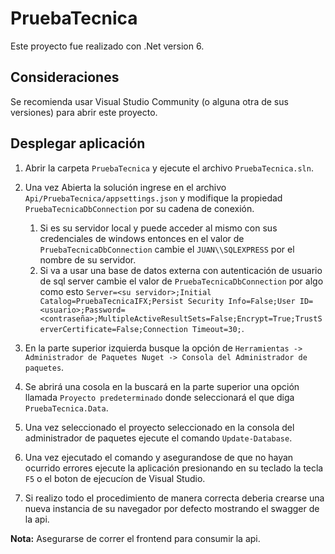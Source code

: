 # PruebaTecnica

Este proyecto fue realizado con .Net version 6.

## Consideraciones

Se recomienda usar Visual Studio Community (o alguna otra de sus versiones) para abrir este proyecto.

## Desplegar aplicación

1. Abrir la carpeta `PruebaTecnica` y ejecute el archivo `PruebaTecnica.sln`.

2. Una vez Abierta la solución ingrese en el archivo `Api/PruebaTecnica/appsettings.json` y modifique la propiedad `PruebaTecnicaDbConnection` por su cadena de conexión.

    1. Si es su servidor local y puede acceder al mismo con sus credenciales de windows entonces en el valor de `PruebaTecnicaDbConnection` cambie el `JUAN\\SQLEXPRESS` por el nombre de su servidor.
    2. Si va a usar una base de datos externa con autenticación de usuario de sql server cambie el valor de `PruebaTecnicaDbConnection` por algo como esto `Server=<su servidor>;Initial Catalog=PruebaTecnicaIFX;Persist Security Info=False;User ID=<usuario>;Password=<contraseña>;MultipleActiveResultSets=False;Encrypt=True;TrustServerCertificate=False;Connection Timeout=30;`.

3. En la parte superior izquierda busque la opción de `Herramientas -> Administrador de Paquetes Nuget -> Consola del Administrador de paquetes`.
4. Se abrirá una cosola en la buscará en la parte superior una opción llamada `Proyecto predeterminado` donde seleccionará el que diga `PruebaTecnica.Data`.
5. Una vez seleccionado el proyecto seleccionado en la consola del administrador de paquetes ejecute el comando `Update-Database`.
6. Una vez ejecutado el comando y asegurandose de que no hayan ocurrido errores ejecute la aplicación presionando en su teclado la tecla `F5` o el boton de ejecucíon de Visual Studio.
7. Si realizo todo el procedimiento de manera correcta deberia crearse una nueva instancia de su navegador por defecto mostrando el swagger de la api.

**Nota:** Asegurarse de correr el frontend para consumir la api.
